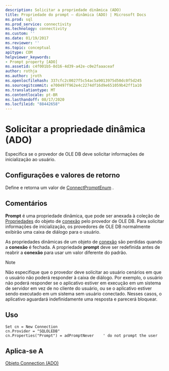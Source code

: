```yaml
---
description: Solicitar a propriedade dinâmica (ADO)
title: Propriedade do prompt – dinâmica (ADO) | Microsoft Docs
ms.prod: sql
ms.prod_service: connectivity
ms.technology: connectivity
ms.custom: ''
ms.date: 01/19/2017
ms.reviewer: ''
ms.topic: conceptual
apitype: COM
helpviewer_keywords:
- Prompt property [ADO]
ms.assetid: c4f001b5-8d16-4d39-a42e-c0e2faaaceaf
author: rothja
ms.author: jroth
ms.openlocfilehash: 337cfc2c0027f5c54ac5a9013975d50dc0f5d245
ms.sourcegitcommit: e700497f962e4c2274df16d9e651059b42ff1a10
ms.translationtype: MT
ms.contentlocale: pt-BR
ms.lasthandoff: 08/17/2020
ms.locfileid: "88442658"
---
```

# <a name="prompt-property-dynamic-ado"></a>Solicitar a propriedade dinâmica (ADO)
Especifica se o provedor de OLE DB deve solicitar informações de inicialização ao usuário.  
  
## <a name="settings-and-return-values"></a>Configurações e valores de retorno  
 Define e retorna um valor de [ConnectPromptEnum](../../../ado/reference/ado-api/connectpromptenum.md) .  
  
## <a name="remarks"></a>Comentários  
 **Prompt** é uma propriedade dinâmica, que pode ser anexada à coleção de [Propriedades](../../../ado/reference/ado-api/properties-collection-ado.md) do objeto de [conexão](../../../ado/reference/ado-api/connection-object-ado.md) pelo provedor de OLE DB. Para solicitar informações de inicialização, os provedores de OLE DB normalmente exibirão uma caixa de diálogo para o usuário.  
  
 As propriedades dinâmicas de um objeto de [conexão](../../../ado/reference/ado-api/connection-object-ado.md) são perdidas quando a **conexão** é fechada. A propriedade **prompt** deve ser redefinida antes de reabrir a **conexão** para usar um valor diferente do padrão.  
  
> [!NOTE]
>  Não especifique que o provedor deve solicitar ao usuário cenários em que o usuário não poderá responder à caixa de diálogo. Por exemplo, o usuário não poderá responder se o aplicativo estiver em execução em um sistema de servidor em vez de no cliente do usuário, ou se o aplicativo estiver sendo executado em um sistema sem usuário conectado. Nesses casos, o aplicativo aguardará indefinidamente uma resposta e parecerá bloquear.  
  
## <a name="usage"></a>Uso  
  
```  
Set cn = New Connection  
cn.Provider = "SQLOLEDB"  
cn.Properties("Prompt") = adPromptNever    ' do not prompt the user  
```  
  
## <a name="applies-to"></a>Aplica-se A  
 [Objeto Connection (ADO)](../../../ado/reference/ado-api/connection-object-ado.md)
